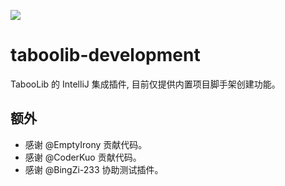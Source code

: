 ![](https://wiki.ptms.ink/images/6/69/Taboolib-png-blue-v2.png)

# taboolib-development

TabooLib 的 IntelliJ 集成插件, 目前仅提供内置项目脚手架创建功能。

## 额外

- 感谢 @EmptyIrony 贡献代码。
- 感谢 @CoderKuo 贡献代码。
- 感谢 @BingZi-233 协助测试插件。
